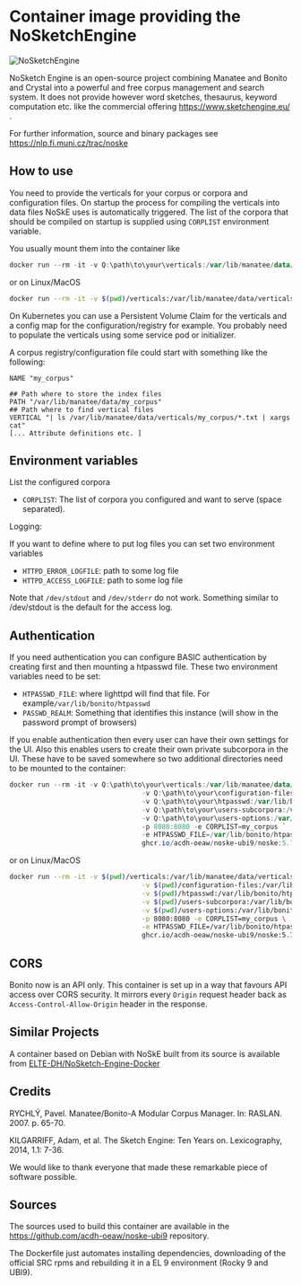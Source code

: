 Container image providing the NoSketchEngine
=======================================

![NoSketchEngine](https://nlp.fi.muni.cz/trac/noske/raw-attachment/wiki/WikiStart/NoSkE_logo.png)

NoSketch Engine is an open-source project combining Manatee and Bonito and Crystal into a powerful and free corpus management and search system.
It does not provide however word sketches, thesaurus, keyword computation etc. like the commercial offering https://www.sketchengine.eu/ .

For further information, source and binary packages see https://nlp.fi.muni.cz/trac/noske

How to use
----------------

You need to provide the verticals for your corpus or corpora and configuration files.
On startup the process for compiling the verticals into data files NoSkE uses is automatically triggered.
The list of the corpora that should be compiled on startup is supplied using `CORPLIST` environment variable.

You usually mount them into the container like

```powershell
docker run --rm -it -v Q:\path\to\your\verticals:/var/lib/manatee/data/verticals -v Q:\path\to\your\configuration-files:/var/lib/manatee/registry -p 8080:8080 -e CORPLIST=my_corpus ghcr.io/acdh-oeaw/noske-ubi9/noske:5.71.15-2.225.8-2-open
```
or on Linux/MacOS
```bash
docker run --rm -it -v $(pwd)/verticals:/var/lib/manatee/data/verticals -v $(pwd)/configuration-files:/var/lib/manatee/registry -p 8080:8080 -e CORPLIST=my_corpus ghcr.io/acdh-oeaw/noske-ubi9/noske:5.71.15-2.225.8-2-open
```

On Kubernetes you can use a Persistent Volume Claim for the verticals and a config map for the configuration/registry for example.
You probably need to populate the verticals using some service pod or initializer.

A corpus registry/configuration file could start with something like the following:
```
NAME "my_corpus"

## Path where to store the index files
PATH "/var/lib/manatee/data/my_corpus"
## Path where to find vertical files
VERTICAL "| ls /var/lib/manatee/data/verticals/my_corpus/*.txt | xargs cat"
[... Attribute definitions etc. ]
```

Environment variables
--------------------------------

List the configured corpora

* `CORPLIST`: The list of corpora you configured and want to serve (space separated).

Logging:

If you want to define where to put log files you can set two environment variables
* `HTTPD_ERROR_LOGFILE`: path to some log file
* `HTTPD_ACCESS_LOGFILE`: path to some log file

Note that `/dev/stdout` and `/dev/stderr` do not work. Something similar to /dev/stdout is the default for the access log.

Authentication
---------------------

If you need authentication you can configure BASIC authentication by creating first and then mounting a htpasswd file.
These two environment variables need to be set:
* `HTPASSWD_FILE`:  where lighttpd will find that file. For example`/var/lib/bonito/htpasswd`
* `PASSWD_REALM`: Something that identifies this instance (will show in the password prompt of browsers)

If you enable authentication then every user can have their own settings for the UI.
Also this enables users to create their own private subcorpora in the UI. These have to be saved somewhere so two additional directories need to be mounted to the container:

```powershell
docker run --rm -it -v Q:\path\to\your\verticals:/var/lib/manatee/data/verticals `
                                 -v Q:\path\to\your\configuration-files:/var/lib/manatee/registry `
                                 -v Q:\path\to\your\htpasswd:/var/lib/bonito/htpasswd `
                                 -v Q:\path\to\your\users-subcorpora:/var/lib/bonito/subcorp `
                                 -v Q:\path\to\your\users-options:/var/lib/bonito/options `                                
                                 -p 8080:8080 -e CORPLIST=my_corpus `
                                 -e HTPASSWD_FILE=/var/lib/bonito/htpasswd -e PASSWD_REALM=my_noske `
                                 ghcr.io/acdh-oeaw/noske-ubi9/noske:5.71.15-2.225.8-2-open
```
or on Linux/MacOS
```bash
docker run --rm -it -v $(pwd)/verticals:/var/lib/manatee/data/verticals \
                                 -v $(pwd)/configuration-files:/var/lib/manatee/registry \
                                 -v $(pwd)/htpasswd:/var/lib/bonito/htpasswd \
                                 -v $(pwd)/users-subcorpora:/var/lib/bonito/subcorp \
                                 -v $(pwd)/users-options:/var/lib/bonito/options \
                                 -p 8080:8080 -e CORPLIST=my_corpus \
                                 -e HTPASSWD_FILE=/var/lib/bonito/htpasswd -e PASSWD_REALM=my_noske \
                                 ghcr.io/acdh-oeaw/noske-ubi9/noske:5.71.15-2.225.8-2-open
```

CORS
-------

Bonito now is an API only. This container is set up in a way that favours API access over CORS security. It mirrors every `Origin` request header back as `Access-Control-Allow-Origin` header in the response.

Similar Projects
----------------------

A container based on Debian with NoSkE built from its source is available from [ELTE-DH/NoSketch-Engine-Docker](https://hub.docker.com/r/eltedh/nosketch-engine)

Credits
----------

RYCHLÝ, Pavel. Manatee/Bonito-A Modular Corpus Manager. In: RASLAN. 2007. p. 65-70.

KILGARRIFF, Adam, et al. The Sketch Engine: Ten Years on. Lexicography, 2014, 1.1: 7-36.

We would like to thank everyone that made these remarkable piece of software possible.

Sources
-----------

The sources used to build this container are available in the https://github.com/acdh-oeaw/noske-ubi9 repository.

The Dockerfile just automates installing dependencies, downloading of the official SRC rpms and rebuilding it in a EL 9 environment (Rocky 9 and UBI9).
